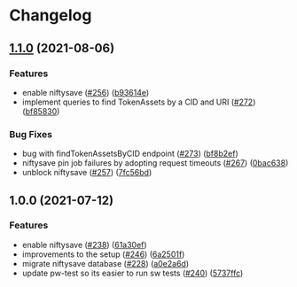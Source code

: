 # Changelog

## [1.1.0](https://www.github.com/ipfs-shipyard/nft.storage/compare/database-v1.0.0...database-v1.1.0) (2021-08-06)


### Features

* enable niftysave ([#256](https://www.github.com/ipfs-shipyard/nft.storage/issues/256)) ([b93614e](https://www.github.com/ipfs-shipyard/nft.storage/commit/b93614ece6806611addea215726ff43f5f7f98bc))
* implement queries to find TokenAssets by a CID and URI ([#272](https://www.github.com/ipfs-shipyard/nft.storage/issues/272)) ([bf85830](https://www.github.com/ipfs-shipyard/nft.storage/commit/bf85830e68880aba7a85e4a2b867883b769a8dd9))


### Bug Fixes

* bug with findTokenAssetsByCID endpoint ([#273](https://www.github.com/ipfs-shipyard/nft.storage/issues/273)) ([bf8b2ef](https://www.github.com/ipfs-shipyard/nft.storage/commit/bf8b2ef5ff2141e1f454b103d153f7716f5faa72))
* niftysave pin job failures by adopting request timeouts ([#267](https://www.github.com/ipfs-shipyard/nft.storage/issues/267)) ([0bac638](https://www.github.com/ipfs-shipyard/nft.storage/commit/0bac6385ef0417a7a3453172bf3a3ed9e664f9e6))
* unblock niftysave ([#257](https://www.github.com/ipfs-shipyard/nft.storage/issues/257)) ([7fc56bd](https://www.github.com/ipfs-shipyard/nft.storage/commit/7fc56bdfbbbbe6a59a1ff7df9a42c81aad100635))

## 1.0.0 (2021-07-12)


### Features

* enable niftysave ([#238](https://www.github.com/ipfs-shipyard/nft.storage/issues/238)) ([61a30ef](https://www.github.com/ipfs-shipyard/nft.storage/commit/61a30efea3879ec38ba97d0e5b4d300182b50908))
* improvements to the setup ([#246](https://www.github.com/ipfs-shipyard/nft.storage/issues/246)) ([6a2501f](https://www.github.com/ipfs-shipyard/nft.storage/commit/6a2501f5c340af87c1571886961920280afec249))
* migrate niftysave database ([#228](https://www.github.com/ipfs-shipyard/nft.storage/issues/228)) ([a0e2a6d](https://www.github.com/ipfs-shipyard/nft.storage/commit/a0e2a6d8f4a3fcc2135cb25d7d19d6dbd86c891b))
* update pw-test so its easier to run sw tests ([#240](https://www.github.com/ipfs-shipyard/nft.storage/issues/240)) ([5737ffc](https://www.github.com/ipfs-shipyard/nft.storage/commit/5737ffcb0323e20b31fdabdd305da075b92a9047))
